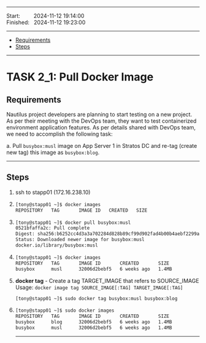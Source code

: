 
------------------------------

Start: &nbsp;&nbsp;&nbsp;&nbsp;&nbsp;&nbsp;&nbsp;&nbsp;2024-11-12 19:14:00   
Finished: &nbsp;&nbsp;2024-11-12 19:23:00

------------------------------

- [Requirements](#requirements)
- [Steps](#steps)

------------------------------

# TASK 2_1: Pull Docker Image

## Requirements

Nautilus project developers are planning to start testing on a new project.
As per their meeting with the DevOps team, they want to test containerized environment application features.
As per details shared with DevOps team, we need to accomplish the following task:

a. Pull `busybox:musl` image on App Server 1 in Stratos DC and re-tag (create new tag) this image as `busybox:blog`.

------------------------------

## Steps

1) ssh to stapp01 (172.16.238.10)
2) ```bash
   [tony@stapp01 ~]$ docker images
   REPOSITORY   TAG       IMAGE ID   CREATED   SIZE
   ```
3) ```bash
   [tony@stapp01 ~]$ docker pull busybox:musl
   0521bfaffa2c: Pull complete 
   Digest: sha256:b6252cc4d3a3a702284d828b89cf99d902fad4b00b4aebf2299aa15bfeae54bf
   Status: Downloaded newer image for busybox:musl
   docker.io/library/busybox:musl
   ```
4) ```bash
   [tony@stapp01 ~]$ docker images
   REPOSITORY   TAG       IMAGE ID       CREATED       SIZE
   busybox      musl      32006d2bebf5   6 weeks ago   1.4MB
   ```
5) **docker tag** - Create a tag TARGET_IMAGE that refers to SOURCE_IMAGE                  
   Usage: `docker image tag SOURCE_IMAGE[:TAG] TARGET_IMAGE[:TAG]`
   ```bash
   [tony@stapp01 ~]$ sudo docker tag busybox:musl busybox:blog
   ```
6) ```bash
   [tony@stapp01 ~]$ sudo docker images
   REPOSITORY   TAG       IMAGE ID       CREATED       SIZE
   busybox      blog      32006d2bebf5   6 weeks ago   1.4MB
   busybox      musl      32006d2bebf5   6 weeks ago   1.4MB 
   ```
   
   ------------------------------
